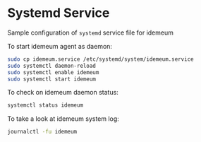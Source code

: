 # Systemd Service

Sample configuration of `systemd` service file for idemeum

To start idemeum agent as daemon:

```bash
sudo cp idemeum.service /etc/systemd/system/idemeum.service
sudo systemctl daemon-reload
sudo systemctl enable idemeum
sudo systemctl start idemeum
```

To check on idemeum daemon status:

```bash
systemctl status idemeum
```

To take a look at idemeum system log:

```bash
journalctl -fu idemeum
```

